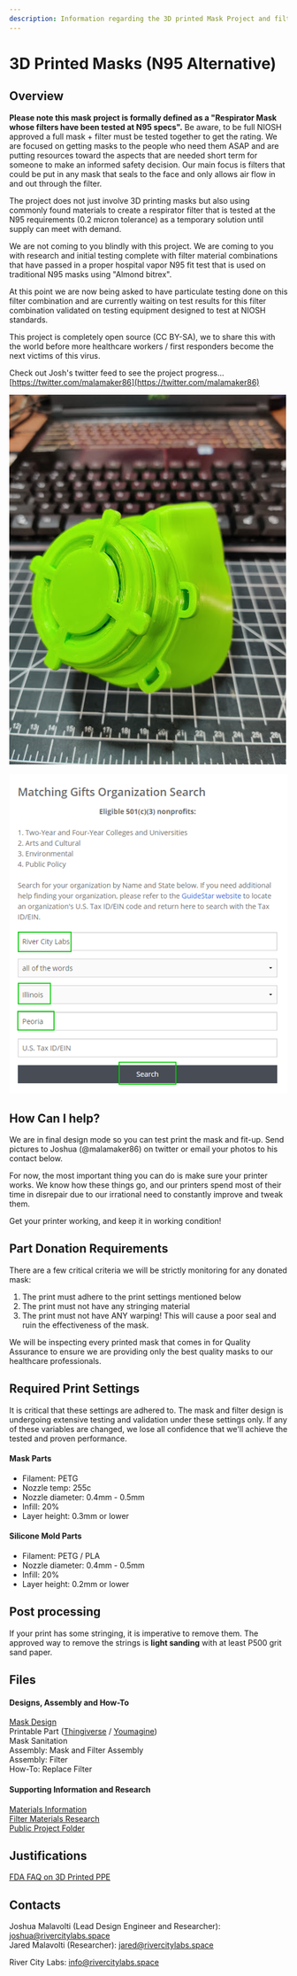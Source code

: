 ```yaml
---
description: Information regarding the 3D printed Mask Project and filter research
---
```


# 3D Printed Masks \(N95 Alternative\)

## Overview

**Please note this mask project is formally defined as a "Respirator Mask whose filters have been tested at N95 specs".**  Be aware, to be full NIOSH approved a full mask + filter must be tested together to get the rating.  We are focused on getting masks to the people who need them ASAP and are putting resources toward the aspects that are needed short term for someone to make an informed safety decision.  Our main focus is filters that could be put in any mask that seals to the face and only allows air flow in and out through the filter.

  
The project does not just involve 3D printing masks but also using commonly found materials to create a respirator filter that is tested at the N95 requirements \(0.2 micron tolerance\) as a temporary solution until supply can meet with demand.

We are not coming to you blindly with this project. We are coming to you with research and initial testing complete with filter material combinations that have passed in a proper hospital vapor N95 fit test that is used on traditional N95 masks using "Almond bitrex". 

At this point we are now being asked to have particulate testing done on this filter combination and are currently waiting on test results for this filter combination validated on testing equipment designed to test at NIOSH standards. 

This project is completely open source \(CC BY-SA\), we to share this with the world before more healthcare workers / first responders become the next victims of this virus.

Check out Josh's twitter feed to see the project progress...  
[https://twitter.com/malamaker86](https://twitter.com/malamaker86)  


![](../.gitbook/assets/image%20%2872%29.png)

![](../.gitbook/assets/image%20%2854%29.png)

## How Can I help?

We are in final design mode so you can test print the mask and fit-up.  Send pictures to Joshua \(@malamaker86\) on twitter or email your photos to his contact below.

For now, the most important thing you can do is make sure your printer works. We know how these things go, and our printers spend most of their time in disrepair due to our irrational need to constantly improve and tweak them.

Get your printer working, and keep it in working condition!

## Part Donation Requirements

There are a few critical criteria we will be strictly monitoring for any donated mask:

1. The print must adhere to the print settings mentioned below
2. The print must not have any stringing material
3. The print must not have ANY warping! This will cause a poor seal and ruin the effectiveness of the mask.

We will be inspecting every printed mask that comes in for Quality Assurance to ensure we are providing only the best quality masks to our healthcare professionals. 

## Required Print Settings

It is critical that these settings are adhered to. The mask and filter design is undergoing extensive testing and validation under these settings only. If any of these variables are changed, we lose all confidence that we'll achieve the tested and proven performance.

#### Mask Parts

* Filament: PETG
* Nozzle temp: 255c
* Nozzle diameter: 0.4mm - 0.5mm
* Infill: 20%
* Layer height: 0.3mm or lower

#### Silicone Mold Parts

* Filament: PETG / PLA
* Nozzle diameter: 0.4mm - 0.5mm
* Infill: 20%
* Layer height: 0.2mm or lower

## Post processing

If your print has some stringing, it is imperative to remove them. The approved way to remove the strings is **light sanding** with at least P500 grit sand paper.

## Files

#### Designs, Assembly and How-To

[Mask Design](https://a360.co/33DCSxO)  
Printable Part \([Thingiverse](https://www.thingiverse.com/thing:4247401) / [Youmagine](https://www.youmagine.com/designs/respirator-mask-ppe-alternative)\)  
Mask Sanitation  
Assembly: Mask and Filter Assembly  
Assembly: Filter  
How-To: Replace Filter  


#### Supporting Information and Research

[Materials Information](https://docs.google.com/document/d/1D2JJbhaYfgdTknCVutDJhhNwSaVdwMeYBe52wzRGStc/edit?usp=sharing)  
[Filter Materials Research](https://docs.google.com/document/d/1PvpCbRg_Sh6PIX0ziEDmQvnjWnJY5d0YOeTuWkOZNnA/edit?usp=sharing)  
[Public Project Folder](https://drive.google.com/drive/folders/17v80mLmWdSHgmpojCnGb660X7t5SeWA5?usp=sharing)

## Justifications

[FDA FAQ on 3D Printed PPE](https://www.fda.gov/medical-devices/3d-printing-medical-devices/faqs-3d-printing-medical-devices-accessories-components-and-parts-during-covid-19-pandemic)

## Contacts

Joshua Malavolti \(Lead Design Engineer and Researcher\): joshua@rivercitylabs.space  
Jared Malavolti \(Researcher\): jared@rivercitylabs.space  


River City Labs: info@rivercitylabs.space

